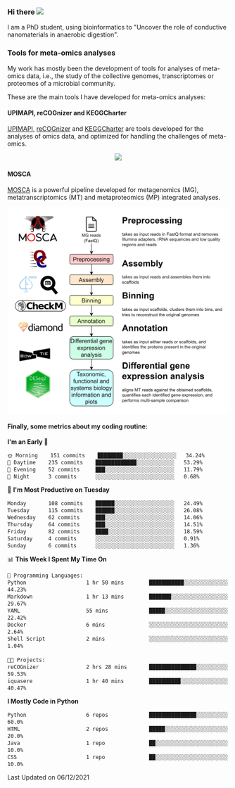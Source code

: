 ### Hi there <img src="https://media.giphy.com/media/hvRJCLFzcasrR4ia7z/giphy.gif" width="25px">

I am a PhD student, using bioinformatics to "Uncover the role of conductive nanomaterials in anaerobic digestion".

### Tools for meta-omics analyses

My work has mostly been the development of tools for analyses of meta-omics data, i.e., the study of the collective genomes, transcriptomes or proteomes of a microbial community.

These are the main tools I have developed for meta-omics analyses:

#### UPIMAPI, reCOGnizer and KEGGCharter

[UPIMAPI](https://github.com/iquasere/UPIMAPI), [reCOGnizer](https://github.com/iquasere/reCOGnizer) and [KEGGCharter](https://github.com/iquasere/KEGGCharter) are tools developed for the analyses of omics data, and optimized for handling the challenges of meta-omics.

<p align="center">
    <img src="assets/annotation_paper.png">
</p>

#### MOSCA

[MOSCA](https://github.com/iquasere/MOSCA) is a powerful pipeline developed for metagenomics (MG), metatranscriptomics (MT) and metaproteomics (MP) integrated analyses.

<p align="center">
    <img src="assets/mosca_workflow.png" align="center" width="700">
</p>


#### Finally, some metrics about my coding routine:

<!--START_SECTION:waka-->
**I'm an Early 🐤** 

```text
🌞 Morning    151 commits    ████████░░░░░░░░░░░░░░░░░   34.24% 
🌆 Daytime    235 commits    █████████████░░░░░░░░░░░░   53.29% 
🌃 Evening    52 commits     ███░░░░░░░░░░░░░░░░░░░░░░   11.79% 
🌙 Night      3 commits      ░░░░░░░░░░░░░░░░░░░░░░░░░   0.68%

```
📅 **I'm Most Productive on Tuesday** 

```text
Monday       108 commits    ██████░░░░░░░░░░░░░░░░░░░   24.49% 
Tuesday      115 commits    ██████░░░░░░░░░░░░░░░░░░░   26.08% 
Wednesday    62 commits     ███░░░░░░░░░░░░░░░░░░░░░░   14.06% 
Thursday     64 commits     ███░░░░░░░░░░░░░░░░░░░░░░   14.51% 
Friday       82 commits     ████░░░░░░░░░░░░░░░░░░░░░   18.59% 
Saturday     4 commits      ░░░░░░░░░░░░░░░░░░░░░░░░░   0.91% 
Sunday       6 commits      ░░░░░░░░░░░░░░░░░░░░░░░░░   1.36%

```


📊 **This Week I Spent My Time On** 

```text
💬 Programming Languages: 
Python                   1 hr 50 mins        ███████████░░░░░░░░░░░░░░   44.23% 
Markdown                 1 hr 13 mins        ███████░░░░░░░░░░░░░░░░░░   29.67% 
YAML                     55 mins             █████░░░░░░░░░░░░░░░░░░░░   22.42% 
Docker                   6 mins              ░░░░░░░░░░░░░░░░░░░░░░░░░   2.64% 
Shell Script             2 mins              ░░░░░░░░░░░░░░░░░░░░░░░░░   1.04%

🐱‍💻 Projects: 
reCOGnizer               2 hrs 28 mins       ███████████████░░░░░░░░░░   59.53% 
iquasere                 1 hr 40 mins        ██████████░░░░░░░░░░░░░░░   40.47%

```

**I Mostly Code in Python** 

```text
Python                   6 repos             ███████████████░░░░░░░░░░   60.0% 
HTML                     2 repos             █████░░░░░░░░░░░░░░░░░░░░   20.0% 
Java                     1 repo              ██░░░░░░░░░░░░░░░░░░░░░░░   10.0% 
CSS                      1 repo              ██░░░░░░░░░░░░░░░░░░░░░░░   10.0%

```



 Last Updated on 06/12/2021
<!--END_SECTION:waka-->
